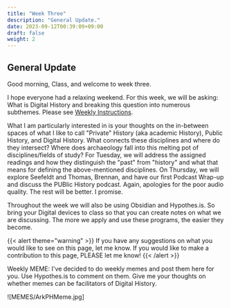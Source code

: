 ```yaml
---
title: "Week Three"
description: "General Update."
date: 2023-09-12T00:39:09+09:00
draft: false
weight: 2
---
```


## General Update

Good morning, Class, and welcome to week three. 

I hope everyone had a relaxing weekend. For this week, we will be asking: What is Digital History and breaking this question into numerous subthemes. Please see [Weekly Instructions](https://github.com/roguehistory/DIGH-HIST3812/new/master/content/en/news). 

What I am particularly interested in is your thoughts on the in-between spaces of what I like to call "Private" History (aka academic History), Public History, and Digital History. What connects these disciplines and where do they intersect? Where does archaeology fall into this melting pot of disciplines/fields of study?  For Tuesday, we will address the assigned readings and how they distinguish the "past" from "history" and what that means for defining the above-mentioned disciplines.  On Thursday, we will explore Seefeldt and Thomas, Brennan, and have our first Podcast Wrap-up and discuss the PUBlic History podcast. Again, apologies for the poor audio quality. The rest will be better. I promise.

Throughout the week we will also be using Obsidian and Hypothes.is. So bring your Digital devices to class so that you can create notes on what we are discussing. The more we apply and use these programs, the easier they become. 

{{< alert theme="warning" >}} If you have any suggestions on what you would like to see on this page, let me know. If you would like to make a contribution to this page, PLEASE let me know!
{{< /alert >}}

Weekly MEME: 
I've decided to do weekly memes and post them here for you. Use Hypothes.is to comment on them. Give me your thoughts on whether memes can be facilitators of Digital History. 

![MEMES/ArkPHMeme.jpg]


